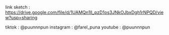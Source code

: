 link sketch : https://drive.google.com/file/d/1UAMQn1ll_pzD1os3JNkOJbxDgh1rNPQD/view?usp=sharing

tiktok : @puunnnpun
instagram : @farel_puna
youtube : @puunnnpun
